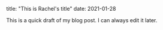 title: "This is Rachel's title"
date: 2021-01-28

This is a quick draft of my blog post. I can always edit it later. 
